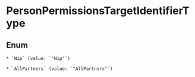 
# PersonPermissionsTargetIdentifierType

## Enum


    * `Nip` (value: `"Nip"`)

    * `AllPartners` (value: `"AllPartners"`)



